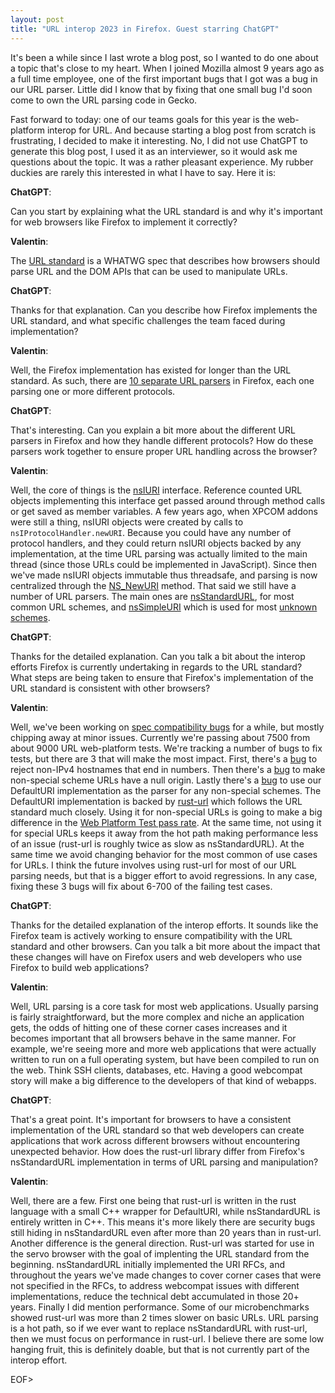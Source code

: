 ```yaml
---
layout: post
title: "URL interop 2023 in Firefox. Guest starring ChatGPT"
---
```


It's been a while since I last wrote a blog post, so I wanted to do one about a topic that's close to my heart. When I joined Mozilla almost 9 years ago as a full time employee, one of the first important bugs that I got was a bug in our URL parser. Little did I know that by fixing that one small bug I'd soon come to own the URL parsing code in Gecko.

Fast forward to today: one of our teams goals for this year is the web-platform interop for URL. And because starting a blog post from scratch is frustrating, I decided to make it interesting. No, I did not use ChatGPT to generate this blog post, I used it as an interviewer, so it would ask me questions about the topic. It was a rather pleasant experience. My rubber duckies are rarely this interested in what I have to say. Here it is:

**ChatGPT**:

Can you start by explaining what the URL standard is and why it's important for web browsers like Firefox to implement it correctly?

**Valentin**:

The [URL standard](https://url.spec.whatwg.org/) is a WHATWG spec that describes how browsers should parse URL and the DOM APIs that can be used to manipulate URLs. 

**ChatGPT**:

Thanks for that explanation. Can you describe how Firefox implements the URL standard, and what specific challenges the team faced during implementation?

**Valentin**:

Well, the Firefox implementation has existed for longer than the URL standard. As such, there are [10 separate URL parsers](https://firefox-source-docs.mozilla.org/networking/url_parsers.html#implementations) in Firefox, each one parsing one or more different protocols.

**ChatGPT**:

That's interesting. Can you explain a bit more about the different URL parsers in Firefox and how they handle different protocols? How do these parsers work together to ensure proper URL handling across the browser?

**Valentin**:

Well, the core of things is the [nsIURI](https://searchfox.org/mozilla-central/rev/11dbac7f64f509b78037465cbb4427ed71f8b565/netwerk/base/nsIURI.idl) interface. Reference counted URL objects implementing this interface get passed around through method calls or get saved as member variables. A few years ago, when XPCOM addons were still a thing, nsIURI objects were created by calls to `nsIProtocolHandler.newURI`. Because you could have any number of protocol handlers, and they could return nsIURI objects backed by any implementation, at the time URL parsing was actually limited to the main thread (since those URLs could be implemented in JavaScript). Since then we've made nsIURI objects immutable thus threadsafe, and parsing is now centralized through the [NS_NewURI](https://bugzilla.mozilla.org/show_bug.cgi?id=1536744) method. That said we still have a number of URL parsers. The main ones are [nsStandardURL](https://searchfox.org/mozilla-central/rev/11dbac7f64f509b78037465cbb4427ed71f8b565/netwerk/base/nsStandardURL.h#112), for most common URL schemes, and [nsSimpleURI](https://searchfox.org/mozilla-central/rev/11dbac7f64f509b78037465cbb4427ed71f8b565/netwerk/base/nsSimpleURI.h) which is used for most [unknown schemes](https://searchfox.org/mozilla-central/rev/11dbac7f64f509b78037465cbb4427ed71f8b565/netwerk/base/nsNetUtil.cpp#2030-2037).

**ChatGPT**:

Thanks for the detailed explanation. Can you talk a bit about the interop efforts Firefox is currently undertaking in regards to the URL standard? What steps are being taken to ensure that Firefox's implementation of the URL standard is consistent with other browsers?

**Valentin**:

Well, we've been working on [spec compatibility bugs](https://bugzilla.mozilla.org/show_bug.cgi?id=url) for a while, but mostly chipping away at minor issues. Currently we're passing about 7500 from about 9000 URL web-platform tests. We're tracking a number of bugs to fix tests, but there are 3 that will make the most impact. First, there's a [bug](https://bugzilla.mozilla.org/show_bug.cgi?id=1723456) to reject non-IPv4 hostnames that end in numbers. Then there's a [bug](https://bugzilla.mozilla.org/show_bug.cgi?id=1553105) to make non-special scheme URLs have a null origin. Lastly there's a [bug](https://bugzilla.mozilla.org/show_bug.cgi?id=1603699) to use our DefaultURI implementation as the parser for any non-special schemes. The DefaultURI implementation is backed by [rust-url](https://github.com/servo/rust-url) which follows the URL standard much closely. Using it for non-special URLs is going to make a big difference in the [Web Platform Test pass rate](https://wpt.fyi/results/url?label=experimental&label=master&product=chrome&product=firefox&product=safari&aligned&view=subtest&q=label%3Ainterop-2023-url). At the same time, not using it for special URLs keeps it away from the hot path making performance less of an issue (rust-url is roughly twice as slow as nsStandardURL). At the same time we avoid changing behavior for the most common of use cases for URLs. I think the future involves using rust-url for most of our URL parsing needs, but that is a bigger effort to avoid regressions. In any case, fixing these 3 bugs will fix about 6-700 of the failing test cases.

**ChatGPT**:

Thanks for the detailed explanation of the interop efforts. It sounds like the Firefox team is actively working to ensure compatibility with the URL standard and other browsers. Can you talk a bit more about the impact that these changes will have on Firefox users and web developers who use Firefox to build web applications?

**Valentin**:

Well, URL parsing is a core task for most web applications. Usually parsing is fairly straightforward, but the more complex and niche an application gets, the odds of hitting one of these corner cases increases and it becomes important that all browsers behave in the same manner. For example, we're seeing more and more web applications that were actually written to run on a full operating system, but have been compiled to run on the web. Think SSH clients, databases, etc. Having a good webcompat story will make a big difference to the developers of that kind of webapps.

**ChatGPT**:

That's a great point. It's important for browsers to have a consistent implementation of the URL standard so that web developers can create applications that work across different browsers without encountering unexpected behavior. How does the rust-url library differ from Firefox's nsStandardURL implementation in terms of URL parsing and manipulation?

**Valentin**:

Well, there are a few. First one being that rust-url is written in the rust language with a small C++ wrapper for DefaultURI, while nsStandardURL is entirely written in C++. This means it's more likely there are security bugs still hiding in nsStandardURL even after more than 20 years than in rust-url. Another difference is the general direction. Rust-url was started for use in the servo browser with the goal of implenting the URL standard from the beginning. nsStandardURL initially implemented the URI RFCs, and throughout the years we've made changes to cover corner cases that were not specified in the RFCs, to address webcompat issues with different implementations, reduce the technical debt accumulated in those 20+ years. Finally I did mention performance. Some of our microbenchmarks showed rust-url was more than 2 times slower on basic URLs. URL parsing is a hot path, so if we ever want to replace nsStandardURL with rust-url, then we must focus on performance in rust-url. I believe there are some low hanging fruit, this is definitely doable, but that is not currently part of the interop effort.

EOF>
